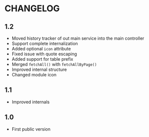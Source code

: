 CHANGELOG
=========

1.2
---

 * Moved history tracker of out main service into the main controller
 * Support complete internalization
 * Added optional `icon` attribute
 * Fixed issue with quote escaping
 * Added support for table prefix
 * Merged `fetchAll()` with `fetchAllByPage()`
 * Improved internal structure
 * Changed module icon

1.1
---

 * Improved internals

1.0
---

 * First public version